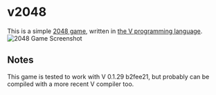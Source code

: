 # v2048

This is a simple [2048 game](https://play2048.co/), written in [the V programming language](https://vlang.io/).
![2048 Game Screenshot](https://url4e.com/gyazo/images/1ad829cf.png)

## Notes
This game is tested to work with V 0.1.29 b2fee21, but probably can be compiled with a more recent V compiler too.
